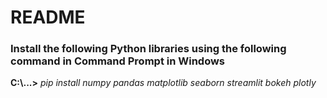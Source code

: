# README

### Install the following Python libraries using the following command in Command Prompt in Windows
**C\:\\...>** *pip install numpy pandas matplotlib seaborn streamlit bokeh plotly*

